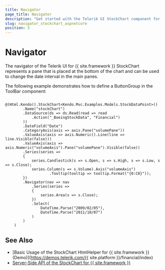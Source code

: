 ```yaml
---
title: Navigator
page_title: Navigator
description: "Get started with the Telerik UI StockChart component for {{ site.framework }} and learn how to configure and use the Navigator pane."
slug: navigator_stockchart_aspnetcore
position: 3
---
```


# Navigator 

The navigator of the Telerik UI for {{ site.framework }} StockChart represents a pane that is placed at the bottom of the chart and can be used to change the date interval in the main panes.

The following example demonstrates how to define a ButtonGroup in the ToolBar component:

```HtmlHelper
    @(Html.Kendo().StockChart<Kendo.Mvc.Examples.Models.StockDataPoint>()
        .Name("stockChart")
        .DataSource(ds => ds.Read(read => read
            .Action("_BoeingStockData", "Financial")
        ))
        .DateField("Date")
        .CategoryAxis(axis => axis.Pane("volumePane"))
        .ValueAxis(axis => axis.Numeric().Line(line => line.Visible(false)))
        .ValueAxis(axis => axis.Numeric("volumeAxis").Pane("volumePane").Visible(false))
        .Series(series =>
        {
            series.Candlestick(s => s.Open, s => s.High, s => s.Low, s => s.Close);
            series.Column(s => s.Volume).Axis("volumeAxis")
                    .Tooltip(tooltip => tooltip.Format("{0:C0}"));
        })
        .Navigator(nav => nav
            .Series(series =>
            {
                series.Area(s => s.Close);
            })
            .Select(
                DateTime.Parse("2009/02/05"),
                DateTime.Parse("2011/10/07")
            )
        )
    )
```


## See Also 

* [Basic Usage of the StockChart HtmlHelper for {{ site.framework }} (Demo)](https://demos.telerik.com/{{ site.platform }}/financial/index)
* [Server-Side API of the StockChart for {{ site.framework }}](/api/stockchart)